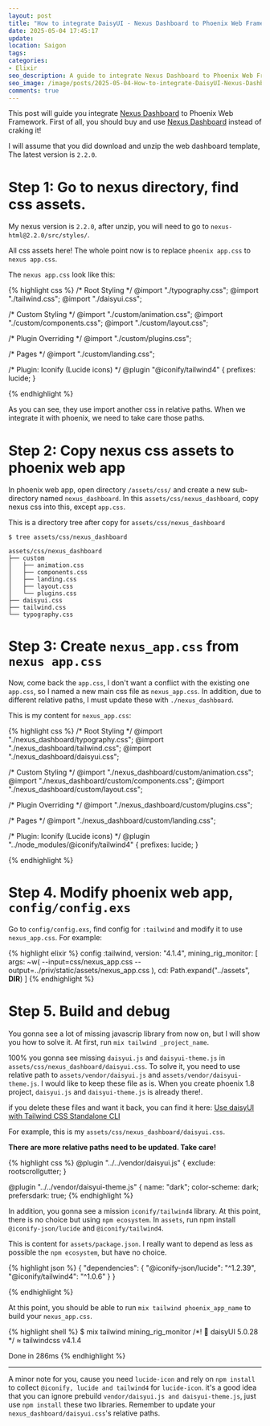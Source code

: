 ```yaml
---
layout: post
title: "How to integrate DaisyUI - Nexus Dashboard to Phoenix Web Framework 1.8"
date: 2025-05-04 17:45:17
update:
location: Saigon
tags:
categories:
- Elixir
seo_description: A guide to integrate Nexus Dashboard to Phoenix Web Framework 1.8
seo_image: /image/posts/2025-05-04-How-to-integrate-DaisyUI-Nexus-Dashboard-to-Phoenix-Web-Framework-1.8/seo.png
comments: true
---
```


This post will guide you integrate [Nexus Dashboard](https://daisyui.com/store/244268/) to Phoenix Web Framework. First of all, you should buy and use [Nexus Dashboard](https://daisyui.com/store/244268/) instead of craking it!

I will assume that you did download and unzip the web dashboard template, The latest version is `2.2.0`.

# Step 1: Go to nexus directory, find css assets.
My nexus version is `2.2.0`, after unzip, you will need to go to `nexus-html@2.2.0/src/styles/`.

All css assets here! The whole point now is to replace `phoenix app.css` to `nexus app.css`.

The `nexus app.css` look like this:

{% highlight css %}
/* Root Styling */
@import "./typography.css";
@import "./tailwind.css";
@import "./daisyui.css";

/* Custom Styling */
@import "./custom/animation.css";
@import "./custom/components.css";
@import "./custom/layout.css";

/* Plugin Overriding */
@import "./custom/plugins.css";

/* Pages */
@import "./custom/landing.css";

/* Plugin: Iconify (Lucide icons) */
@plugin "@iconify/tailwind4" {
    prefixes: lucide;
}

{% endhighlight %}

As you can see, they use import another css in relative paths. When we integrate it with phoenix, we need to take care those paths.


# Step 2: Copy nexus css assets to phoenix web app
In phoenix web app, open directory `/assets/css/` and create a new sub-directory named `nexus_dashboard`.
In this `assets/css/nexus_dashboard`, copy nexus css into this, except `app.css`.

This is a directory tree after copy for `assets/css/nexus_dashboard`
```text
$ tree assets/css/nexus_dashboard

assets/css/nexus_dashboard
├── custom
│   ├── animation.css
│   ├── components.css
│   ├── landing.css
│   ├── layout.css
│   └── plugins.css
├── daisyui.css
├── tailwind.css
└── typography.css

```

# Step 3: Create `nexus_app.css` from `nexus app.css`
Now, come back the `app.css`, I don't want a conflict with the existing one `app.css`, so I named a new main css file as `nexus_app.css`. In addition, due to different relative paths, I must update these with `./nexus_dashboard`.

This is my content for `nexus_app.css`:

{% highlight css %}
/* Root Styling */
@import "./nexus_dashboard/typography.css";
@import "./nexus_dashboard/tailwind.css";
@import "./nexus_dashboard/daisyui.css";

/* Custom Styling */
@import "./nexus_dashboard/custom/animation.css";
@import "./nexus_dashboard/custom/components.css";
@import "./nexus_dashboard/custom/layout.css";

/* Plugin Overriding */
@import "./nexus_dashboard/custom/plugins.css";

/* Pages */
@import "./nexus_dashboard/custom/landing.css";

/* Plugin: Iconify (Lucide icons) */
@plugin "../node_modules/@iconify/tailwind4" {
    prefixes: lucide;
}

{% endhighlight %}

# Step 4. Modify phoenix web app, `config/config.exs`
Go to `config/config.exs`, find config for  `:tailwind` and modify it to use `nexus_app.css`. For example:

{% highlight elixir %}
config :tailwind,
  version: "4.1.4",
  mining_rig_monitor: [
    args: ~w(
      --input=css/nexus_app.css
      --output=../priv/static/assets/nexus_app.css
    ),
    cd: Path.expand("../assets", __DIR__)
  ]
{% endhighlight %}

# Step 5. Build and debug
You gonna see a lot of missing javascrip library from now on, but I will show you how to solve it. At first, run `mix tailwind _project_name`.


100% you gonna see missing `daisyui.js` and `daisyui-theme.js` in `assets/css/nexus_dashboard/daisyui.css`. To solve it, you need to use relative path to `assets/vendor/daisyui.js` and `assets/vendor/daisyui-theme.js`. I would like to keep these file as is. When you create phoenix 1.8 project, `daisyui.js` and `daisyui-theme.js` is already there!.

if you delete these files and want it back, you can find it here: [Use daisyUI with Tailwind CSS Standalone CLI](https://daisyui.com/docs/install/standalone/#2-get-daisyui-bundled-js-file)

For example, this is my `assets/css/nexus_dashboard/daisyui.css`.

**There are more relative paths need to be updated. Take care!**

{% highlight css %}
@plugin "../../vendor/daisyui.js" {
    exclude: rootscrollgutter;
}

@plugin "../../vendor/daisyui-theme.js" {
    name: "dark";
    color-scheme: dark;
    prefersdark: true;
{% endhighlight %}

In addition, you gonna see a mission `iconify/tailwind4` library. At this point, there is no choice but using `npm ecosystem`. In `assets`, run npm install `@iconify-json/lucide` and `@iconify/tailwind4`.

This is content for `assets/package.json`. I really want to depend as less as possible the `npm ecosystem`, but have no choice.

{% highlight json %}
{
  "dependencies": {
    "@iconify-json/lucide": "^1.2.39",
    "@iconify/tailwind4": "^1.0.6"
  }
}

{% endhighlight %}

At this point, you should be able to run `mix tailwind phoenix_app_name` to build your `nexus_app.css`.


{% highlight shell %}
$ mix tailwind mining_rig_monitor
/*! 🌼 daisyUI 5.0.28 */
≈ tailwindcss v4.1.4

Done in 286ms
{% endhighlight %}

---
A minor note for you, cause you need `lucide-icon` and rely on `npm install` to collect `@iconify, lucide and tailwind4` for `lucide-icon`. it's a good idea that you can ignore prebuild `vendor/daisyui.js and daisyui-theme.js`,
just use `npm install` these two libraries. Remember to update your `nexus_dashboard/daisyui.css`'s relative paths.
